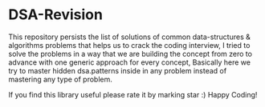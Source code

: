 # DSA-Revision
This repository persists the list of solutions of common data-structures &amp; algorithms problems that helps us to crack the coding interview, I tried to solve the problems in a way that we are building the concept from zero to advance with one generic approach for every concept, 
Basically here we try to master hidden dsa.patterns inside in any problem instead of mastering any type of problem.

If you find this library useful please rate it by marking star :) Happy Coding!